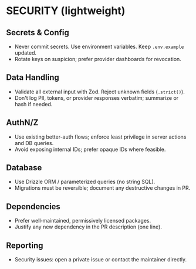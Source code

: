 # SECURITY (lightweight)

## Secrets & Config
- Never commit secrets. Use environment variables. Keep `.env.example` updated.
- Rotate keys on suspicion; prefer provider dashboards for revocation.

## Data Handling
- Validate all external input with Zod. Reject unknown fields (`.strict()`).
- Don't log PII, tokens, or provider responses verbatim; summarize or hash if needed.

## AuthN/Z
- Use existing better-auth flows; enforce least privilege in server actions and DB queries.
- Avoid exposing internal IDs; prefer opaque IDs where feasible.

## Database
- Use Drizzle ORM / parameterized queries (no string SQL).
- Migrations must be reversible; document any destructive changes in PR.

## Dependencies
- Prefer well‑maintained, permissively licensed packages.
- Justify any new dependency in the PR description (one line).

## Reporting
- Security issues: open a private issue or contact the maintainer directly.

